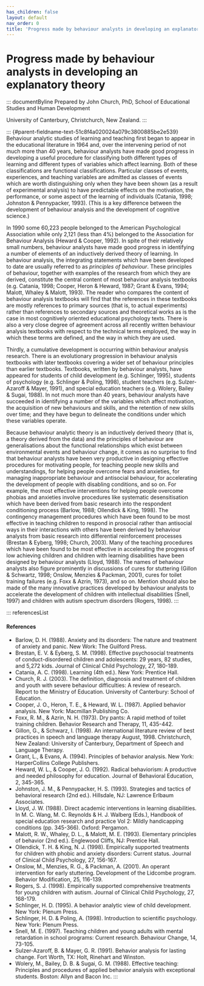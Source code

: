 ```yaml
---
has_children: false
layout: default
nav_order: 0
title: 'Progress made by behaviour analysts in developing an explanatory theory '
---
```

# Progress made by behaviour analysts in developing an explanatory theory 


::: documentByline
Prepared by John Church, PhD, School of Educational Studies and Human
Development

University of Canterbury, Christchurch, New Zealand.
:::

::: {#parent-fieldname-text-51c8f4a020024a079c3800885be2e539}
Behaviour analytic studies of learning and teaching first began to
appear in the educational literature in 1964 and, over the intervening
period of not much more than 40 years, behaviour analysts have made good
progress in developing a useful procedure for classifying both different
types of learning and different types of variables which affect
learning. Both of these classifications are functional classifications.
Particular classes of events, experiences, and teaching variables are
admitted as classes of events which are worth distinguishing only when
they have been shown (as a result of experimental analysis) to have
predictable effects on the motivation, the performance, or some aspect
of the learning of individuals (Catania, 1998; Johnston & Pennypacker,
1993). (This is a key difference between the development of behaviour
analysis and the development of cognitive science.)

In 1990 some 60,223 people belonged to the American Psychological
Association while only 2,121 (less than 4%) belonged to the Association
for Behaviour Analysis (Heward & Cooper, 1992). In spite of their
relatively small numbers, behaviour analysts have made good progress in
identifying a number of elements of an inductively derived theory of
learning. In behaviour analysis, the integrating statements which have
been developed to date are usually referred to as *principles of
behaviour*. These principles of behaviour, together with examples of the
research from which they are derived, constitute the central content of
most behaviour analysis textbooks (e.g. Catania, 1998; Cooper, Heron &
Heward, 1987; Grant & Evans, 1994; Malott, Whaley & Malott, 1993). The
reader who compares the content of behaviour analysis textbooks will
find that the references in these textbooks are mostly references to
primary sources (that is, to actual experiments) rather than references
to secondary sources and theoretical works as is the case in most
cognitively oriented educational psychology texts. There is also a very
close degree of agreement across all recently written behaviour analysis
textbooks with respect to the technical terms employed, the way in which
these terms are defined, and the way in which they are used.

Thirdly, a cumulative development is occurring within behaviour analysis
research. There is an evolutionary progression in behaviour analysis
textbooks with later textbooks covering a wider set of behaviour
principles than earlier textbooks. Textbooks, written by behaviour
analysts, have appeared for students of child development (e.g.
Schlinger, 1995), students of psychology (e.g. Schlinger & Poling,
1998), student teachers (e.g. Sulzer-Azaroff & Mayer, 1991), and special
education teachers (e.g. Wolery, Bailey & Sugai, 1988). In not much more
than 40 years, behaviour analysts have succeeded in identifying a number
of the variables which affect motivation, the acquisition of new
behaviours and skills, and the retention of new skills over time; and
they have begun to delineate the conditions under which these variables
operate.

Because behaviour analytic theory is an inductively derived theory (that
is, a theory derived from the data) and the principles of behaviour are
generalisations about the functional relationships which exist between
environmental events and behaviour change, it comes as no surprise to
find that behaviour analysts have been very productive in designing
effective procedures for motivating people, for teaching people new
skills and understandings, for helping people overcome fears and
anxieties, for managing inappropriate behaviour and antisocial
behaviour, for accelerating the development of people with disabling
conditions, and so on. For example, the most effective interventions for
helping people overcome phobias and anxieties involve procedures like
systematic desensitisation which have been derived from basic research
into the respondent conditioning process (Barlow, 1988; Ollendick &
King, 1998). The contingency management procedures which have been found
to be most effective in teaching children to respond in prosocial rather
than antisocial ways in their interactions with others have been derived
by behaviour analysts from basic research into differential
reinforcement processes (Brestan & Eyberg, 1998; Church, 2003). Many of
the teaching procedures which have been found to be most effective in
accelerating the progress of low achieving children and children with
learning disabilities have been designed by behaviour analysts (Lloyd,
1988). The names of behaviour analysts also figure prominently in
discussions of cures for stuttering (Gillon & Schwartz, 1998; Onslow,
Menzies & Packman, 2001), cures for toilet training failures (e.g. Foxx
& Azrin, 1973), and so on. Mention should also be made of the many
innovative practices developed by behaviour analysts to accelerate the
development of children with intellectual disabilities (Snell, 1997) and
children with autism spectrum disorders (Rogers, 1998).
:::

::: referencesList
#### References

-   Barlow, D. H. (1988). Anxiety and its disorders: The nature and
    treatment of anxiety and panic. New Work: The Guilford Press.
-   Brestan, E. V. & Eyberg, S. M. (1998). Effective psychosocial
    treatments of conduct-disordered children and adolescents: 29 years,
    82 studies, and 5,272 kids. Journal of Clinical Child Psychology,
    27, 180-189.
-   Catania, A. C. (1998). Learning (4th ed.). New York: Prentice Hall.
-   Church, R. J. (2003). The definition, diagnosis and treatment of
    children and youth with severe behaviour difficulties: A review of
    research. Report to the Ministry of Education. University of
    Canterbury: School of Education.
-   Cooper, J. O., Heron, T. E., & Heward, W. L. (1987). Applied
    behavior analysis. New York: Macmillan Publishing Co.
-   Foxx, R. M., & Azrin, N. H. (1973). Dry pants: A rapid method of
    toilet training children. Behavior Research and Therapy, 11,
    435-442.
-   Gillon, G., & Schwarz, I. (1998). An international literature review
    of best practices in speech and language therapy August, 1998.
    Christchurch, New Zealand: University of Canterbury, Department of
    Speech and Language Therapy.
-   Grant, L., & Evans, A. (1994). Principles of behavior analysis. New
    York: HarperCollins College Publishers.
-   Heward, W. L., & Cooper, J. O. (1992). Radical behaviorism: A
    productive and needed philosophy for education. Journal of
    Behavioral Education, 2, 345-365.
-   Johnston, J. M., & Pennypacker, H. S. (1993). Strategies and tactics
    of behavioral research (2nd ed.). Hillsdale, NJ: Lawrence Erlbaum
    Associates.
-   Lloyd, J. W. (1988). Direct academic interventions in learning
    disabilities. In M. C. Wang, M. C. Reynolds & H. J. Walberg (Eds.),
    Handbook of special education research and practice Vol 2: Mildly
    handicapping conditions (pp. 345-366). Oxford: Pergamon.
-   Malott, R. W., Whaley, D. L., & Malott, M. E. (1993). Elementary
    principles of behavior (2nd ed.). Englewood Cliffs, NJ: Prentice
    Hall.
-   Ollendick, T. H. & King, N. J. (1998). Empirically supported
    treatments for children with phobic and anxiety disorders: Current
    status. Journal of Clinical Child Psychology, 27, 156-167.
-   Onslow, M., Menzies, R. G., & Packman, A. (2001). An operant
    intervention for early stuttering. Development of the Lidcombe
    program. Behavior Modification, 25, 116-139.
-   Rogers, S. J. (1998). Empirically supported comprehensive treatments
    for young children with autism. Journal of Clinical Child
    Psychology, 27, 168-179.
-   Schlinger, H. D. (1995). A behavior analytic view of child
    development. New York: Plenum Press.
-   Schlinger, H. D. & Poling, A. (1998). Introduction to scientific
    psychology. New York: Plenum Press.
-   Snell, M. E. (1997). Teaching children and young adults with mental
    retardation in school programs: Current research. Behaviour Change,
    14, 73-105.
-   Sulzer-Azaroff, B. & Mayer, G. R. (1991). Behavior analysis for
    lasting change. Fort Worth, TX: Holt, Rinehart and Winston.
-   Wolery, M., Bailey, D. B. & Sugai, G. M. (1988). Effective teaching:
    Principles and procedures of applied behavior analysis with
    exceptional students. Boston: Allyn and Bacon Inc.
:::
